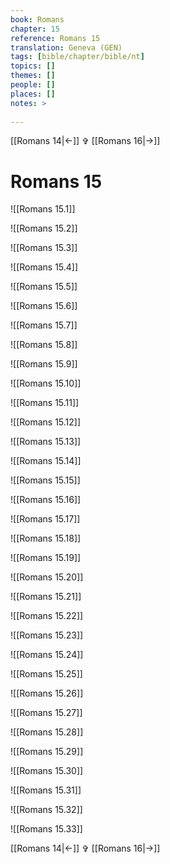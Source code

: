 ```yaml
---
book: Romans
chapter: 15
reference: Romans 15
translation: Geneva (GEN)
tags: [bible/chapter/bible/nt]
topics: []
themes: []
people: []
places: []
notes: >
  
---
```


[[Romans 14|<-]] ✞ [[Romans 16|->]]

# Romans 15

![[Romans 15.1]]

![[Romans 15.2]]

![[Romans 15.3]]

![[Romans 15.4]]

![[Romans 15.5]]

![[Romans 15.6]]

![[Romans 15.7]]

![[Romans 15.8]]

![[Romans 15.9]]

![[Romans 15.10]]

![[Romans 15.11]]

![[Romans 15.12]]

![[Romans 15.13]]

![[Romans 15.14]]

![[Romans 15.15]]

![[Romans 15.16]]

![[Romans 15.17]]

![[Romans 15.18]]

![[Romans 15.19]]

![[Romans 15.20]]

![[Romans 15.21]]

![[Romans 15.22]]

![[Romans 15.23]]

![[Romans 15.24]]

![[Romans 15.25]]

![[Romans 15.26]]

![[Romans 15.27]]

![[Romans 15.28]]

![[Romans 15.29]]

![[Romans 15.30]]

![[Romans 15.31]]

![[Romans 15.32]]

![[Romans 15.33]]

[[Romans 14|<-]] ✞ [[Romans 16|->]]
